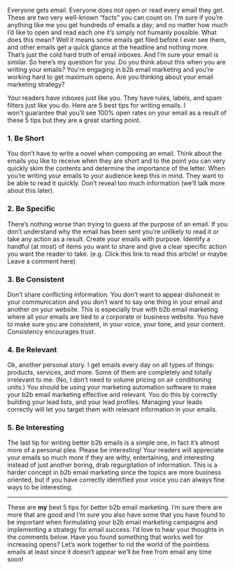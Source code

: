 Everyone gets email. Everyone does not open or read every email they get. These are two very well-known “facts” you can count on. I’m sure if you’re anything like me you get hundreds of emails a day; and no matter how much I’d like to open and read each one it’s simply not humanly possible. What does this mean? Well it means some emails get filed before I ever see them, and other emails get a quick glance at the headline and nothing more. That’s just the cold hard truth of email inboxes. And I’m sure your email is similar. So here’s my question for you. Do you think about this when you are writing your emails? You’re engaging in b2b email marketing and you’re working hard to get maximum opens. Are you thinking about your email marketing strategy?

Your readers have inboxes just like you. They have rules, labels, and spam filters just like you do. Here are 5 best tips for writing emails. I won't guarantee that you’ll see 100% open rates on your email as a result of these 5 tips but they are a great starting point.

### 1. Be Short

You don’t have to write a novel when composing an email. Think about the emails you like to receive when they are short and to the point you can very quickly skim the contents and determine the importance of the letter. When you’re writing your emails to your audience keep this in mind. They want to be able to read it quickly. Don’t reveal too much information (we’ll talk more about this later).

### 2. Be Specific

There’s nothing worse than trying to guess at the purpose of an email. If you don’t understand why the email has been sent you’re unlikely to read it or take any action as a result. Create your emails with purpose. Identify a handful (at most) of items you want to share and give a clear specific action you want the reader to take. (e.g. Click this link to read this article! or maybe Leave a comment here)

### 3. Be Consistent

Don’t share conflicting information. You don’t want to appear dishonest in your communication and you don’t want to say one thing in your email and another on your website. This is especially true with b2b email marketing where all your emails are tied to a corporate or business website. You have to make sure you are consistent, in your voice, your tone, and your content. Consistency encourages trust.

### 4. Be Relevant

Ok, another personal story. I get emails every day on all types of things: products, services, and more. Some of them are completely and totally irrelevant to me. (No, I don’t need to volume pricing on air conditioning units.) You should be using your marketing automation software to make your b2b email marketing effective and relevant. You do this by correctly building your lead lists, and your lead profiles. Managing your leads correctly will let you target them with relevant information in your emails.

### 5. Be Interesting

The last tip for writing better b2b emails is a simple one, in fact it’s almost more of a personal plea. Please be interesting! Your readers will appreciate your emails so much more if they are witty, entertaining, and interesting instead of just another boring, drab regurgitation of information. This is a harder concept in b2b email marketing since the topics are more business oriented, but if you have correctly identified your voice you can always fine ways to be interesting.

------

These are **my** best 5 tips for better b2b email marketing. I’m sure there are more that are good and I’m sure you also have some that you have found to be important when formulating your b2b email marketing campaigns and implementing a strategy for email success. I’d love to hear your thoughts in the comments below. Have you found something that works well for increasing opens? Let’s work together to rid the world of the pointless emails at least since it doesn’t appear we’ll be free from email any time soon!